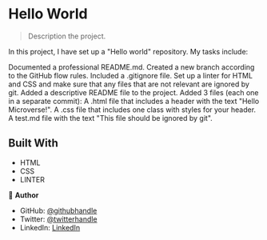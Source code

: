 

# Hello World

> Description the project.

In this project, I have set up a "Hello world" repository. My tasks include:

 Documented a professional README.md.
 Created a new branch according to the GitHub flow rules.
 Included a .gitignore file.
 Set up a linter for HTML and CSS and make sure that any files that are not relevant are ignored by git.
 Added a descriptive README file to the project.
 Added 3 files (each one in a separate commit):
A .html file that includes a header with the text "Hello Microverse!".
A .css file that includes one class with styles for your header.
A test.md file with the text "This file should be ignored by git".


## Built With

- HTML
- CSS
- LINTER



👤 **Author**

- GitHub: [@githubhandle](https://github.com/khadaro)
- Twitter: [@twitterhandle](https://twitter.com/KhadarFarah)
- LinkedIn: [LinkedIn](https://linkedin.com/khadarFarah)



